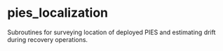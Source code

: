 # pies_localization
Subroutines for surveying location of deployed PIES and estimating drift during recovery operations.
